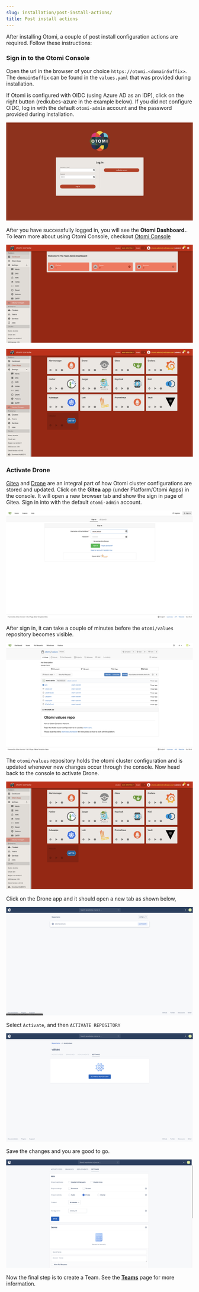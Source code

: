 ```yaml
---
slug: installation/post-install-actions/
title: Post install actions
---
```


After installing Otomi, a couple of post install configuration actions are required. Follow these instructions:

### Sign in to the Otomi Console

Open the url in the browser of your choice `https://otomi.<domainSuffix>`. The `domainSuffix` can be found in the `values.yaml` that was provided during installation.

If Otomi is configured with OIDC (using Azure AD as an IDP), click on the right button (redkubes-azure in the example below). If you did not configure OIDC, log in with the default `otomi-admin` account and the password provided during installation.

![console-login](img/console-login.png)

After you have successfully logged in, you will see the **Otomi Dashboard.**. To learn more about using Otomi Console, checkout [Otomi Console](/docs/console)

![console-lading-page](img/console-landing-page.png)

![console-apps](img/console-apps.png)

### Activate Drone

[Gitea](https://gitea.io/en-us/) and [Drone](https://www.drone.io/) are an integral part of how Otomi cluster configurations are stored and updated. Click on the **Gitea** app (under Platform/Otomi Apps) in the console. It will open a new browser tab and show the sign in page of Gitea. Sign in into with the default `otomi-admin` account.

![gitea-login](img/gitea-login.png)

After sign in, it can take a couple of minutes before the `otomi/values` repository becomes visible.

![gitea-values](img/gitea-values.png)

The `otomi/values` repository holds the otomi cluster configuration and is updated whenever new changes occur through the console. Now head back to the console to activate Drone.

![console-apps](img/console-apps.png)

Click on the Drone app and it should open a new tab as shown below,

![drone-landing](img/drone-landing.png)

Select `Activate`, and then `ACTIVATE REPOSITORY`

![drone-activate](img/drone-activate.png)

Save the changes and you are good to go.

![drone-save](img/drone-save.png)

Now the final step is to create a Team. See the **[Teams](/docs/console/teams)** page for more information.
